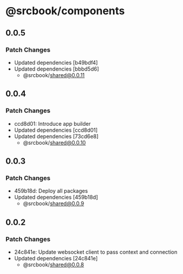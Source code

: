 # @srcbook/components

## 0.0.5

### Patch Changes

- Updated dependencies [b49bdf4]
- Updated dependencies [bbbd5d6]
  - @srcbook/shared@0.0.11

## 0.0.4

### Patch Changes

- ccd8d01: Introduce app builder
- Updated dependencies [ccd8d01]
- Updated dependencies [73cd6e8]
  - @srcbook/shared@0.0.10

## 0.0.3

### Patch Changes

- 459b18d: Deploy all packages
- Updated dependencies [459b18d]
  - @srcbook/shared@0.0.9

## 0.0.2

### Patch Changes

- 24c841e: Update websocket client to pass context and connection
- Updated dependencies [24c841e]
  - @srcbook/shared@0.0.8
